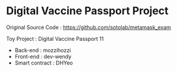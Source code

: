 # Digital Vaccine Passport Project

Original Source Code : https://github.com/sotolab/metamask_exam

Toy Project : Digital Vaccine Passport 
11
* Back-end : mozzihozzi
* Front-end : dev-wendy
* Smart contract : DHYeo
